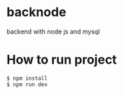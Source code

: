 # backnode

backend with node js and mysql

# How to run project

    $ npm install
    $ npm run dev
